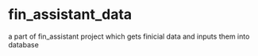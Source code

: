 # fin_assistant_data
a part of fin_assistant project which gets finicial data and inputs them into database


